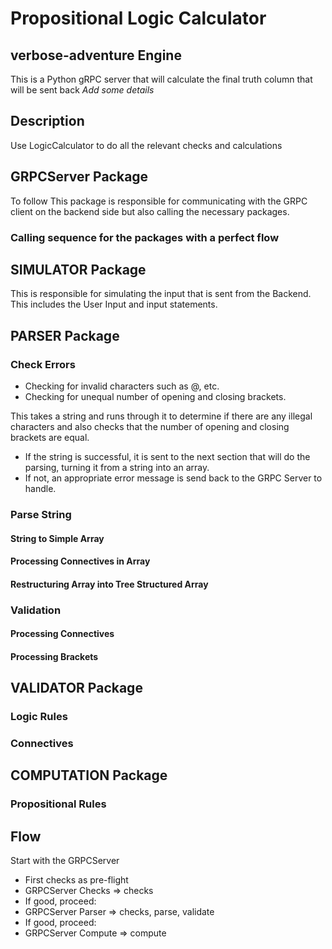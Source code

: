 # Propositional Logic Calculator

## verbose-adventure Engine

This is a Python gRPC server that will calculate the final truth column that
will be sent back
*Add some details*

## Description

Use LogicCalculator to do all the relevant checks and calculations

## GRPCServer Package

To follow
This package is responsible for communicating with the GRPC client on the backend
side but also calling the necessary packages.

### Calling sequence for the packages with a perfect flow

## SIMULATOR Package

This is responsible for simulating the input that is sent from the Backend. This
includes the User Input and input statements.

## PARSER Package

### Check Errors

- Checking for invalid characters such as @, etc.
- Checking for unequal number of opening and closing brackets.

This takes a string and runs through it to determine if there are any illegal
characters and also checks that the number of opening and closing brackets
are equal.

- If the string is successful, it is sent to the next section that will do the
parsing, turning it from a string into an array.
- If not, an appropriate error message is send back to the GRPC Server to handle.

### Parse String

#### String to Simple Array

#### Processing Connectives in Array

#### Restructuring Array into Tree Structured Array

### Validation

#### Processing Connectives

#### Processing Brackets

## VALIDATOR Package

### Logic Rules

### Connectives

## COMPUTATION Package

### Propositional Rules

## Flow

Start with the GRPCServer

- First checks as pre-flight
- GRPCServer Checks => checks
- If good, proceed:
- GRPCServer Parser => checks, parse, validate
- If good, proceed:
- GRPCServer Compute => compute
